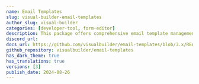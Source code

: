 ```yaml
---
name: Email Templates
slug: visual-builder-email-templates
author_slug: visual-builder
categories: [developer-tool, form-editor]
description: This package offers comprehensive email template management providing authorized editing, token replacement, multilingual support, mail class creation, and customizable theme options.
discord_url: 
docs_url: https://github.com/visualbuilder/email-templates/blob/3.x/README.md
github_repository: visualbuilder/email-templates
has_dark_theme: true
has_translations: true
versions: [3]
publish_date: 2024-08-26
---
```

